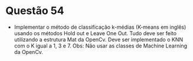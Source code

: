 # Questão 54

- Implementar o método de classificação k-médias (K-means em inglês) usando os métodos Hold out e Leave One Out. Tudo
deve ser feito utilizando a estrutura Mat da OpenCv. Deve ser implementado o KNN com o K igual a 1, 3 e 7. Obs: Não usar
as classes de Machine Learning da OpenCv.